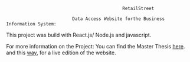 
                                                RetailStreet

                             Data Access Website forthe Business Information System:
  
This project was build with React.js/ Node.js and javascript.

For more information on the Project: You can find the Master Thesis [here](https://www.web-profashion.de/Validation%20and%20Analysis%20for%20Business%20Information%20System.pdf).
and this [way](https://cygniv404.github.io/RetailStreet/), for a live edition of the website.
